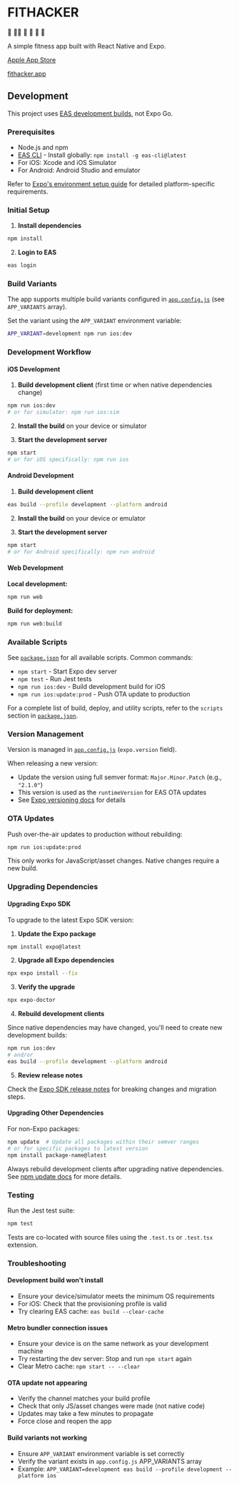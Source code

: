 # FITHACKER

🚶 🏃‍♀️ 🤸 💪 🌴 🦵

A simple fitness app built with React Native and Expo.

[Apple App Store](https://apps.apple.com/us/app/fithacker/id6737473687?platform=iphone)

[fithacker.app](https://fithacker.app)

## Development

This project uses [EAS development builds](https://docs.expo.dev/get-started/set-up-your-environment/?mode=development-build), not Expo Go.

### Prerequisites

- Node.js and npm
- [EAS CLI](https://docs.expo.dev/build/setup/) - Install globally: `npm install -g eas-cli@latest`
- For iOS: Xcode and iOS Simulator
- For Android: Android Studio and emulator

Refer to [Expo's environment setup guide](https://docs.expo.dev/get-started/set-up-your-environment/?mode=development-build) for detailed platform-specific requirements.

### Initial Setup

1. **Install dependencies**
```bash
npm install
```

2. **Login to EAS**
```bash
eas login
```

### Build Variants

The app supports multiple build variants configured in [`app.config.js`](./app.config.js) (see `APP_VARIANTS` array).

Set the variant using the `APP_VARIANT` environment variable:
```bash
APP_VARIANT=development npm run ios:dev
```

### Development Workflow

#### iOS Development

1. **Build development client** (first time or when native dependencies change)
```bash
npm run ios:dev
# or for simulator: npm run ios:sim
```

2. **Install the build** on your device or simulator

3. **Start the development server**
```bash
npm start
# or for iOS specifically: npm run ios
```

#### Android Development

1. **Build development client**
```bash
eas build --profile development --platform android
```

2. **Install the build** on your device or emulator

3. **Start the development server**
```bash
npm start
# or for Android specifically: npm run android
```

#### Web Development

**Local development:**
```bash
npm run web
```

**Build for deployment:**
```bash
npm run web:build
```

### Available Scripts

See [`package.json`](./package.json) for all available scripts. Common commands:

- `npm start` - Start Expo dev server
- `npm test` - Run Jest tests
- `npm run ios:dev` - Build development build for iOS
- `npm run ios:update:prod` - Push OTA update to production

For a complete list of build, deploy, and utility scripts, refer to the `scripts` section in [`package.json`](./package.json).

### Version Management

Version is managed in [`app.config.js`](./app.config.js) (`expo.version` field). 

When releasing a new version:
- Update the version using full semver format: `Major.Minor.Patch` (e.g., `"2.1.0"`)
- This version is used as the `runtimeVersion` for EAS OTA updates
- See [Expo versioning docs](https://docs.expo.dev/versions/latest/config/app/#version) for details

### OTA Updates

Push over-the-air updates to production without rebuilding:
```bash
npm run ios:update:prod
```

This only works for JavaScript/asset changes. Native changes require a new build.

### Upgrading Dependencies

#### Upgrading Expo SDK

To upgrade to the latest Expo SDK version:

1. **Update the Expo package**
```bash
npm install expo@latest
```

2. **Upgrade all Expo dependencies**
```bash
npx expo install --fix
```

3. **Verify the upgrade**
```bash
npx expo-doctor
```

4. **Rebuild development clients**

Since native dependencies may have changed, you'll need to create new development builds:
```bash
npm run ios:dev
# and/or
eas build --profile development --platform android
```

5. **Review release notes**

Check the [Expo SDK release notes](https://docs.expo.dev/workflow/upgrading-expo-sdk-walkthrough/) for breaking changes and migration steps.

#### Upgrading Other Dependencies

For non-Expo packages:
```bash
npm update  # Update all packages within their semver ranges
# or for specific packages to latest version
npm install package-name@latest
```

Always rebuild development clients after upgrading native dependencies. See [npm update docs](https://docs.npmjs.com/cli/commands/npm-update) for more details.

### Testing

Run the Jest test suite:
```bash
npm test
```

Tests are co-located with source files using the `.test.ts` or `.test.tsx` extension.

### Troubleshooting

#### Development build won't install

- Ensure your device/simulator meets the minimum OS requirements
- For iOS: Check that the provisioning profile is valid
- Try clearing EAS cache: `eas build --clear-cache`

#### Metro bundler connection issues

- Ensure your device is on the same network as your development machine
- Try restarting the dev server: Stop and run `npm start` again
- Clear Metro cache: `npm start -- --clear`

#### OTA update not appearing

- Verify the channel matches your build profile
- Check that only JS/asset changes were made (not native code)
- Updates may take a few minutes to propagate
- Force close and reopen the app

#### Build variants not working

- Ensure `APP_VARIANT` environment variable is set correctly
- Verify the variant exists in `app.config.js` APP_VARIANTS array
- Example: `APP_VARIANT=development eas build --profile development --platform ios`

